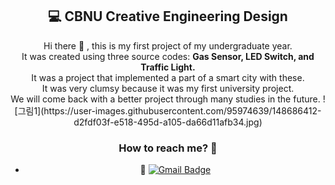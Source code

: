 <div align=center><h2>💻 CBNU Creative Engineering Design</h2></div>

<div align=center> 
  Hi there 👋 , this is my first project of my undergraduate year.
  <br> 
  It was created using three source codes: <strong>Gas Sensor, LED Switch, and Traffic Light.</strong>
  <br>
  It was a project that implemented a part of a smart city with these.
  <br>
  It was very clumsy because it was my first university project.
  <br>
  We will come back with a better project through many studies in the future.
 ![그림1](https://user-images.githubusercontent.com/95974639/148686412-d2fdf03f-e518-495d-a105-da66d11afb34.jpg)



### How to reach me? 🤔

- 📮  [![Gmail Badge](https://img.shields.io/badge/Gmail-d14836?style=flat-square&logo=Gmail&logoColor=white&link=mailto:kwakjaemin123@gmail.com)](mailto:kwakjaemin123@gmail.com)
</div>
